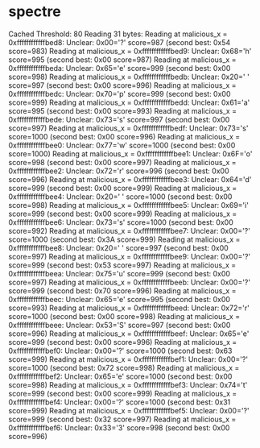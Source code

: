 # spectre

Cached Threshold: 80
Reading 31 bytes:
Reading at malicious_x = 0xffffffffffffbed8: Unclear: 0x00='?' score=987 (second best: 0x54 score=983)
Reading at malicious_x = 0xffffffffffffbed9: Unclear: 0x68='h' score=995 (second best: 0x00 score=987)
Reading at malicious_x = 0xffffffffffffbeda: Unclear: 0x65='e' score=999 (second best: 0x00 score=998)
Reading at malicious_x = 0xffffffffffffbedb: Unclear: 0x20=' ' score=997 (second best: 0x00 score=996)
Reading at malicious_x = 0xffffffffffffbedc: Unclear: 0x70='p' score=999 (second best: 0x00 score=999)
Reading at malicious_x = 0xffffffffffffbedd: Unclear: 0x61='a' score=995 (second best: 0x00 score=993)
Reading at malicious_x = 0xffffffffffffbede: Unclear: 0x73='s' score=997 (second best: 0x00 score=997)
Reading at malicious_x = 0xffffffffffffbedf: Unclear: 0x73='s' score=1000 (second best: 0x00 score=996)
Reading at malicious_x = 0xffffffffffffbee0: Unclear: 0x77='w' score=1000 (second best: 0x00 score=1000)
Reading at malicious_x = 0xffffffffffffbee1: Unclear: 0x6F='o' score=998 (second best: 0x00 score=997)
Reading at malicious_x = 0xffffffffffffbee2: Unclear: 0x72='r' score=996 (second best: 0x00 score=996)
Reading at malicious_x = 0xffffffffffffbee3: Unclear: 0x64='d' score=999 (second best: 0x00 score=999)
Reading at malicious_x = 0xffffffffffffbee4: Unclear: 0x20=' ' score=1000 (second best: 0x00 score=998)
Reading at malicious_x = 0xffffffffffffbee5: Unclear: 0x69='i' score=999 (second best: 0x00 score=999)
Reading at malicious_x = 0xffffffffffffbee6: Unclear: 0x73='s' score=1000 (second best: 0x00 score=992)
Reading at malicious_x = 0xffffffffffffbee7: Unclear: 0x00='?' score=1000 (second best: 0x3A score=999)
Reading at malicious_x = 0xffffffffffffbee8: Unclear: 0x20=' ' score=997 (second best: 0x00 score=997)
Reading at malicious_x = 0xffffffffffffbee9: Unclear: 0x00='?' score=999 (second best: 0x53 score=997)
Reading at malicious_x = 0xffffffffffffbeea: Unclear: 0x75='u' score=999 (second best: 0x00 score=997)
Reading at malicious_x = 0xffffffffffffbeeb: Unclear: 0x00='?' score=999 (second best: 0x70 score=996)
Reading at malicious_x = 0xffffffffffffbeec: Unclear: 0x65='e' score=995 (second best: 0x00 score=993)
Reading at malicious_x = 0xffffffffffffbeed: Unclear: 0x72='r' score=1000 (second best: 0x00 score=998)
Reading at malicious_x = 0xffffffffffffbeee: Unclear: 0x53='S' score=997 (second best: 0x00 score=996)
Reading at malicious_x = 0xffffffffffffbeef: Unclear: 0x65='e' score=999 (second best: 0x00 score=996)
Reading at malicious_x = 0xffffffffffffbef0: Unclear: 0x00='?' score=1000 (second best: 0x63 score=999)
Reading at malicious_x = 0xffffffffffffbef1: Unclear: 0x00='?' score=1000 (second best: 0x72 score=998)
Reading at malicious_x = 0xffffffffffffbef2: Unclear: 0x65='e' score=1000 (second best: 0x00 score=998)
Reading at malicious_x = 0xffffffffffffbef3: Unclear: 0x74='t' score=999 (second best: 0x00 score=999)
Reading at malicious_x = 0xffffffffffffbef4: Unclear: 0x00='?' score=1000 (second best: 0x31 score=999)
Reading at malicious_x = 0xffffffffffffbef5: Unclear: 0x00='?' score=999 (second best: 0x32 score=997)
Reading at malicious_x = 0xffffffffffffbef6: Unclear: 0x33='3' score=998 (second best: 0x00 score=996)
